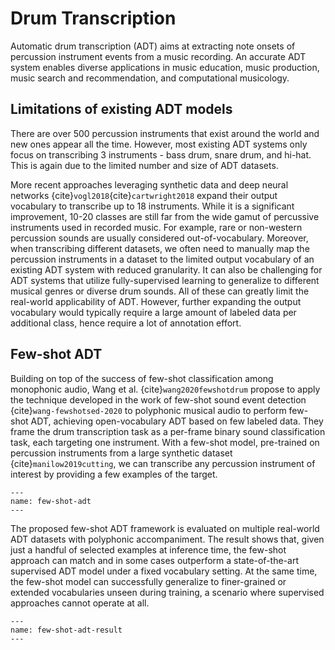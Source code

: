 # Drum Transcription

Automatic drum transcription (ADT) aims at extracting note onsets of percussion instrument events from a music recording. An accurate ADT system enables diverse applications in music education, music production, music search and recommendation, and computational musicology. 

## Limitations of existing ADT models

There are over 500 percussion instruments that exist around the world and new ones appear all the time. However, most existing ADT systems only focus on transcribing 3 instruments - bass drum, snare drum, and hi-hat. This is again due to the limited number and size of ADT datasets. 

More recent approaches leveraging synthetic data and deep neural networks {cite}`vogl2018`{cite}`cartwright2018` expand their output vocabulary to transcribe up to 18 instruments. While it is a significant improvement, 10-20 classes are still far from the wide gamut of percussive instruments used in recorded music. For example, rare or non-western percussion sounds are usually considered out-of-vocabulary. Moreover, when transcribing different datasets, we often need to manually map the percussion instruments in a dataset to the limited output vocabulary of an existing ADT system with reduced granularity. It can also be challenging for ADT systems that utilize fully-supervised learning to generalize to different musical genres or diverse drum sounds. All of these can greatly limit the real-world applicability of ADT. However, further expanding the output vocabulary would typically require a large amount of labeled data per additional class, hence require a lot of annotation effort.   


## Few-shot ADT

Building on top of the success of few-shot classification among monophonic audio, Wang et al. {cite}`wang2020fewshotdrum` propose to apply the technique developed in the work of few-shot sound event detection {cite}`wang-fewshotsed-2020` to polyphonic musical audio to perform few-shot ADT, achieving open-vocabulary ADT based on few labeled data. They frame the drum transcription task as a per-frame binary sound classification task, each targeting one instrument. With a few-shot model, pre-trained on percussion instruments from a large synthetic dataset {cite}`manilow2019cutting`, we can transcribe any percussion instrument of interest by providing a few examples of the target. 
  
```{figure} ../assets/advances/few-shot-adt.png
---
name: few-shot-adt
---
```

The proposed few-shot ADT framework is evaluated on multiple real-world ADT datasets with polyphonic accompaniment. The result shows that, given just a handful of selected examples at inference time, the few-shot approach can match and in some cases outperform a state-of-the-art supervised ADT model under a fixed vocabulary setting. At the same time, the few-shot model can successfully generalize to finer-grained or extended vocabularies unseen during training, a scenario where supervised approaches cannot operate at all.

```{figure} ../assets/advances/few-shot-adt-result.png
---
name: few-shot-adt-result
---
```
